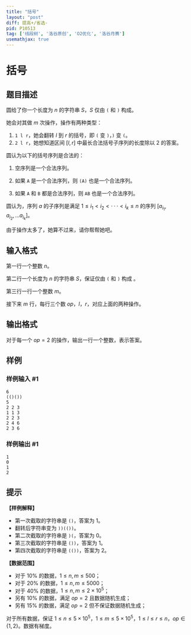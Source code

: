```yaml
---
title: "括号"
layout: "post"
diff: 提高+/省选-
pid: P10513
tag: ['线段树', '洛谷原创', 'O2优化', '洛谷月赛']
usemathjax: true
---
```


# 括号
## 题目描述

圆给了你一个长度为 $n$ 的字符串 $S$，$S$ 仅由 ```(``` 和 ```)``` 构成。

她会对其做 $m$ 次操作，操作有两种类型：

1. ```1 l r```，她会翻转 $l$ 到 $r$ 的括号，即 ```(``` 变 ```)```，```)``` 变 ```(```。
1. ```2 l r```，她想知道区间 $\left[ l,r\right]$ 中最长合法括号子序列的长度除以 $2$ 的答案。


圆认为以下的括号序列是合法的：

1. 空序列是一个合法序列。

1. 如果 ```A``` 是一个合法序列，则 ```(A)```  也是一个合法序列。

1. 如果 ```A``` 和 ```B``` 都是合法序列，则 ```AB``` 也是一个合法序列。

圆认为，序列 $a$ 的子序列是满足 $1\le i_1<i_2<···<i_k \le n$ 的序列 $[a_{i_1},a_{i_2},...a_{i_k}]$。

由于操作太多了，她算不过来，请你帮帮她吧。

## 输入格式

第一行一个整数 $n$。

第二行一个长度为 $n$ 的字符串 $S$，保证仅由 ```(``` 和 ```)``` 构成 。

第三行一行一个整数 $m$。

接下来 $m$ 行，每行三个数 $op$，$l$，$r$，对应上面的两种操作。
## 输出格式

对于每一个 $op=2$ 的操作，输出一行一个整数，表示答案。
## 样例

### 样例输入 #1
```
6
(()())
5
2 2 3
1 1 3
2 2 3
2 4 6
2 3 6
```
### 样例输出 #1
```
1
0
1
2
```
## 提示

**【样例解释】**

- 第一次截取的字符串是 ```()```，答案为 $1$。
- 翻转后字符串变为 ```))(())```。
- 第二次截取的字符串是 ```)(```，答案为 $0$。
- 第三次截取的字符串是 ```())```，答案为 $1$。
- 第四次截取的字符串是 ```(())```，答案为 $2$。

**【数据范围】**

- 对于 $10\%$ 的数据，$1 \leq n,m \leq 500$；
- 对于 $20\%$ 的数据，$1 \leq n,m \leq 5000$；
- 对于 $40\%$ 的数据，$1 \leq n,m \leq 2\times 10^5$；
- 另有 $10\%$ 的数据，满足 $op=2$ 且数据随机生成；
- 另有 $15\%$ 的数据，满足 $op=2$ 但不保证数据随机生成；

对于所有数据，保证 $1\le n \le 5\times 10^5$，$1\le m \le 5 \times 10^5$，$1 \le l \le r \le n$，$op \in \{1,2\}$。数据有梯度。
